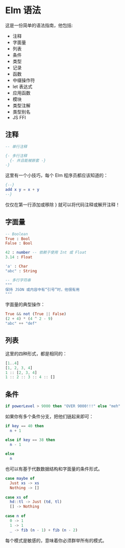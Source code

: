 # Elm 语法

这是一份简单的语法指南，他包括:

* 注释
* 字面量
* 列表
* 条件
* 类型
* 记录
* 函数
* 中缀操作符
* let 表达式
* 应用函数
* 模块
* 类型注解
* 类型别名
* JS FFI

## 注释

```elm
-- 单行注释

{- 多行注释
  {- 并且能被嵌套 -}
-}
```

这里有一个小技巧，每个 Elm 程序员都应该知道的：

```elm
{--}
add x y = x + y
--}
```

仅仅在第一行添加或移除 } 就可以将代码注释或解开注释！

## 字面量

```elm
-- Boolean
True : Bool
False : Bool

42 : number -- 依赖于使用 Int 或 Float 
3.14 : Float

'a' : Char
"abc" : String

-- 多行字符串
"""
保持 JSON 或内容中有“引号”时，他很有用
"""
```

字面量的典型操作：

```elm
True && not (True || False)
(2 + 4) * (4 ^ 2 - 9)
"abc" ++ "def"
```

## 列表

这里的四种形式，都是相同的：

```elm
[1..4]
[1, 2, 3, 4]
1 :: [2, 3, 4]
1 :: 2 :: 3 :: 4 :: []
```

## 条件

```elm
if powerLevel > 9000 then "OVER 9000!!!" else "meh"
```

如果你有多个条件分支，把他们链起来即可：

```elm
if key == 40 then
  n + 1

else if key == 38 then
  n - 1
  
else
  n
```

也可以有基于代数数据结构和字面量的条件形式。

```elm
case maybe of
  Just xs -> xs
  Nothing -> []
  
case xs of
  hd::tl -> Just (td, tl)
  [] -> Nothing
  
case n of
  0 -> 1
  1 -> 1
  _ -> fib (n - 1) + fib (n - 2)
```

每个模式是敏感的，意味着你必须群举所有的模式。
